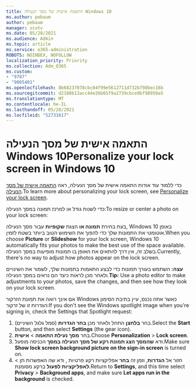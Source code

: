 ```yaml
---
title: התאמה אישית של מסך הנעילה Windows 10
ms.author: pebaum
author: pebaum
manager: scotv
ms.date: 05/28/2021
ms.audience: Admin
ms.topic: article
ms.service: o365-administration
ROBOTS: NOINDEX, NOFOLLOW
localization_priority: Priority
ms.collection: Adm_O365
ms.custom:
- "9787"
- "9005401"
ms.openlocfilehash: 8b68237078cbc04f99e5612711d732b798bec16b
ms.sourcegitcommit: d2108b13acc44e26b65f9a2739cbce9bf98959a5
ms.translationtype: MT
ms.contentlocale: he-IL
ms.lasthandoff: 05/28/2021
ms.locfileid: "52731617"
---
```

# <a name="personalize-your-lock-screen-in-windows-10"></a><span data-ttu-id="446d6-102">התאמה אישית של מסך הנעילה Windows 10</span><span class="sxs-lookup"><span data-stu-id="446d6-102">Personalize your lock screen in Windows 10</span></span>

<span data-ttu-id="446d6-103">כדי ללמוד עוד אודות התאמה אישית של מסך הנעילה, ראה [התאמה אישית של מסך הנעילה](https://support.microsoft.com/windows/personalize-your-lock-screen-81dab9b0-35cf-887c-84a0-6de8ef72bea0).</span><span class="sxs-lookup"><span data-stu-id="446d6-103">To learn more about personalizing your lock screen, see [Personalize your lock screen](https://support.microsoft.com/windows/personalize-your-lock-screen-81dab9b0-35cf-887c-84a0-6de8ef72bea0).</span></span>

<span data-ttu-id="446d6-104">כדי לשנות גודל או למרכז תמונה במסך הנעילה:</span><span class="sxs-lookup"><span data-stu-id="446d6-104">To resize or center a photo on your lock screen:</span></span>

<span data-ttu-id="446d6-105">בעת בחירת **תמונה או** הצגת **שקופיות** עבור מסך הנעילה, Windows 10 באופן אוטומטי את התמונות שלך כדי להפוך את השימוש הטוב ביותר בשטח לזמין.</span><span class="sxs-lookup"><span data-stu-id="446d6-105">When you choose **Picture** or **Slideshow** for your lock screen, Windows 10 automatically fits your photos to make the best use of the space available.</span></span> <span data-ttu-id="446d6-106">בשלב זה, אין דרך להתאים את האופן בו תמונות מופיעות במסך הנעילה.</span><span class="sxs-lookup"><span data-stu-id="446d6-106">Currently, there's no way to adjust how photos appear on the lock screen.</span></span>

<span data-ttu-id="446d6-107">**עצה:** השתמש בעורך תמונות כדי לבצע התאמות בתמונות שלך, לשמור את השינויים ולאחר מכן לראות כיצד הם נראים במסך הנעילה.</span><span class="sxs-lookup"><span data-stu-id="446d6-107">**Tip:** Use a photo editor to make adjustments to your photos, save the changes, and then see how they look on your lock screen.</span></span>

<span data-ttu-id="446d6-108">אם אינך רואה את תמונת הזרקור Windows כאשר אתה נכנס, עיין בתיבת הסימון הגדרות זו של זרקור:</span><span class="sxs-lookup"><span data-stu-id="446d6-108">If you don't see the Windows spotlight image when you're signing in, check the Settings that Spotlight request:</span></span> 

1. <span data-ttu-id="446d6-109">בחר **בלחצן** התחל ולאחר מכן **בחר הגדרות** (סמל גלגל השיניים).</span><span class="sxs-lookup"><span data-stu-id="446d6-109">Select the **Start** button, and then select **Settings** (the gear icon).</span></span>
1. <span data-ttu-id="446d6-110">בחר **מסך נעילת התאמה**  >  **אישית**.</span><span class="sxs-lookup"><span data-stu-id="446d6-110">Choose **Personalization** > **Lock screen**.</span></span>
1. <span data-ttu-id="446d6-111">ודא **שהמסך הצג תמונת רקע של מסך הנעילה במסך** הכניסה מופעל.</span><span class="sxs-lookup"><span data-stu-id="446d6-111">Make sure **Show lock screen background picture on the sign-in screen** is turned on.</span></span>
1. <span data-ttu-id="446d6-112">חזור אל **הגדרות**, וזמן זה **בחר** אפליקציות רקע פרטיות , ודא שה האפשרות תן  >   **לאפליקציות לפעול** ברקע מסומנת.</span><span class="sxs-lookup"><span data-stu-id="446d6-112">Return to **Settings**, and this time select **Privacy** > **Background apps**, and make sure **Let apps run in the background** is checked.</span></span>